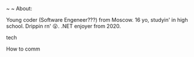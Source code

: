 ~ ~ About:

Young coder (Software Engeneer???) from Moscow.
16 yo, studyin' in high school.
Drippin rn' 😮.
.NET enjoyer from 2020.

tech

How to comm

